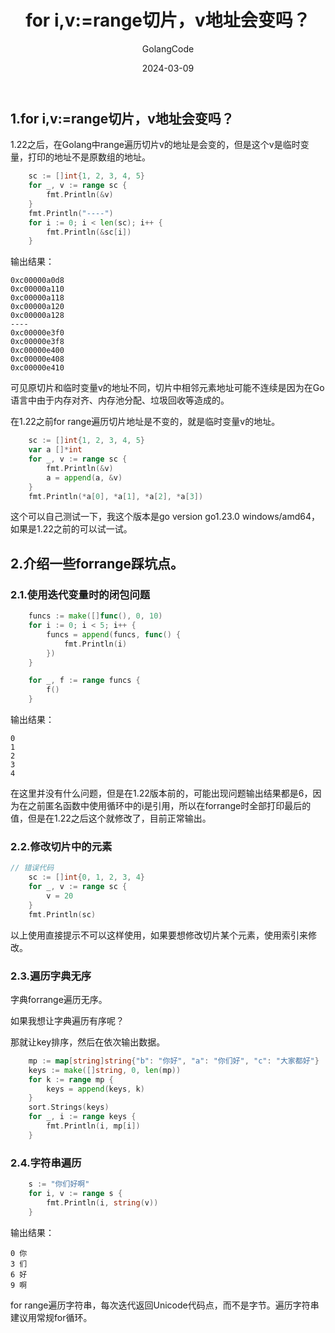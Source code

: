 ﻿---
title: for i,v:=range切片，v地址会变吗？
shortTitle: 4.for...range新版本特性
description: for i,v:=range切片，v地址会变吗？1.22版本新特性？
author: GolangCode
category:
  - Go
tags:
 - Go
date: 2024-03-09
star: true
order: -4
---
## 1.for i,v:=range切片，v地址会变吗？
1.22之后，在Golang中range遍历切片v的地址是会变的，但是这个v是临时变量，打印的地址不是原数组的地址。

```go
	sc := []int{1, 2, 3, 4, 5}
	for _, v := range sc {
		fmt.Println(&v)
	}
	fmt.Println("----")
	for i := 0; i < len(sc); i++ {
		fmt.Println(&sc[i])
	}
```
输出结果：
```
0xc00000a0d8
0xc00000a110
0xc00000a118
0xc00000a120
0xc00000a128
----
0xc00000e3f0
0xc00000e3f8
0xc00000e400
0xc00000e408
0xc00000e410
```
可见原切片和临时变量v的地址不同，切片中相邻元素地址可能不连续是因为在Go语言中由于内存对齐、内存池分配、垃圾回收等造成的。

在1.22之前for range遍历切片地址是不变的，就是临时变量v的地址。

```go
	sc := []int{1, 2, 3, 4, 5}
	var a []*int
	for _, v := range sc {
		fmt.Println(&v)
		a = append(a, &v)
	}
	fmt.Println(*a[0], *a[1], *a[2], *a[3])
```
这个可以自己测试一下，我这个版本是go version go1.23.0 windows/amd64，如果是1.22之前的可以试一试。
## 2.介绍一些forrange踩坑点。
### 2.1.使用迭代变量时的闭包问题
```go
	funcs := make([]func(), 0, 10)
	for i := 0; i < 5; i++ {
		funcs = append(funcs, func() {
			fmt.Println(i)
		})
	}

	for _, f := range funcs {
		f()
	}
```
输出结果：
```
0
1
2
3
4
```
在这里并没有什么问题，但是在1.22版本前的，可能出现问题输出结果都是6，因为在之前匿名函数中使用循环中的i是引用，所以在forrange时全部打印最后的值，但是在1.22之后这个就修改了，目前正常输出。
### 2.2.修改切片中的元素
```go
// 错误代码
	sc := []int{0, 1, 2, 3, 4}
	for _, v := range sc {
		v = 20
	}
	fmt.Println(sc)
```
以上使用直接提示不可以这样使用，如果要想修改切片某个元素，使用索引来修改。

### 2.3.遍历字典无序
字典forrange遍历无序。

如果我想让字典遍历有序呢？

那就让key排序，然后在依次输出数据。

```go
	mp := map[string]string{"b": "你好", "a": "你们好", "c": "大家都好"}
	keys := make([]string, 0, len(mp))
	for k := range mp {
		keys = append(keys, k)
	}
	sort.Strings(keys)
	for _, i := range keys {
		fmt.Println(i, mp[i])
	}
```
### 2.4.字符串遍历
```go
	s := "你们好啊"
	for i, v := range s {
		fmt.Println(i, string(v))
	}
```
输出结果：
```
0 你
3 们
6 好
9 啊
```
for range遍历字符串，每次迭代返回Unicode代码点，而不是字节。遍历字符串建议用常规for循环。

